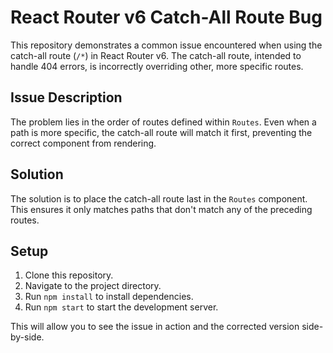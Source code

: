 # React Router v6 Catch-All Route Bug

This repository demonstrates a common issue encountered when using the catch-all route (`/*`) in React Router v6. The catch-all route, intended to handle 404 errors, is incorrectly overriding other, more specific routes.

## Issue Description

The problem lies in the order of routes defined within `Routes`. Even when a path is more specific, the catch-all route will match it first, preventing the correct component from rendering.

## Solution

The solution is to place the catch-all route last in the `Routes` component. This ensures it only matches paths that don't match any of the preceding routes.

## Setup

1. Clone this repository.
2. Navigate to the project directory.
3. Run `npm install` to install dependencies.
4. Run `npm start` to start the development server.

This will allow you to see the issue in action and the corrected version side-by-side.
